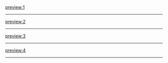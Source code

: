[preview:1](posts/naxos.md)
- - - -
[preview:2](posts/naxos.md)
- - - -
[preview:3](posts/naxos.md)
- - - -
[preview:4](posts/naxos.md)
- - - -

